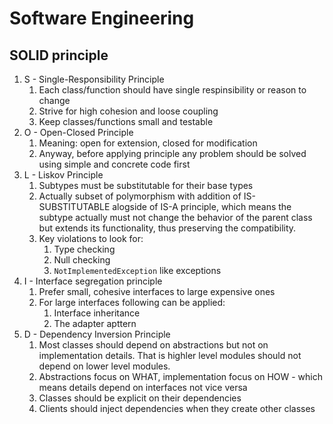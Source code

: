 # Software Engineering
## SOLID principle
1. S - Single-Responsibility Principle
    1. Each class/function should have single respinsibility or reason to change
    2. Strive for high cohesion and loose coupling
    3. Keep classes/functions small and testable
2. O - Open-Closed Principle
    1. Meaning: open for extension, closed for modification
    2. Anyway, before applying principle any problem should be solved using simple and concrete code first
3. L - Liskov Principle
    1. Subtypes must be substitutable for their base types
    2. Actually subset of polymorphism with addition of IS-SUBSTITUTABLE alogside of IS-A principle, which means the subtype actually must not change the behavior of the parent class but extends its functionality, thus preserving the compatibility.
    3. Key violations to look for:
        1. Type checking
        2. Null checking
        3. `NotImplementedException` like exceptions
4. I - Interface segregation principle
    1. Prefer small, cohesive interfaces to large expensive ones
    2. For large interfaces following can be applied:
        1. Interface inheritance
        2. The adapter apttern
5. D - Dependency Inversion Principle
    1. Most classes should depend on abstractions but not on implementation details. That is highler level modules should not depend on lower level modules.
    2. Abstractions focus on WHAT, implementation focus on HOW - which means details depend on interfaces not vice versa
    3. Classes should be explicit on their dependencies
    4. Clients should inject dependencies when they create other classes
